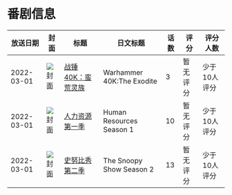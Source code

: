 # 番剧信息

|放送日期|封面|标题|日文标题|话数|评分|评分人数|
|---|---|---|---|---|---|---|
|2022-03-01|![封面](https://lain.bgm.tv/pic/cover/c/68/6d/475832_EN6t8.jpg)|[战锤40K：蛮荒灵族](https://bangumi.tv/subject/475832)|Warhammer 40K:The Exodite|3|暂无评分|少于10人评分|
|2022-03-01|![封面](https://lain.bgm.tv/pic/cover/c/a4/38/441146_qNRLn.jpg)|[人力资源 第一季](https://bangumi.tv/subject/441146)|Human Resources Season 1|10|暂无评分|少于10人评分|
|2022-03-01|![封面](https://lain.bgm.tv/pic/cover/c/fd/5e/441149_o1XYy.jpg)|[史努比秀 第二季](https://bangumi.tv/subject/441149)|The Snoopy Show Season 2|13|暂无评分|少于10人评分|
